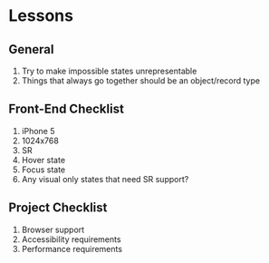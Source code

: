 # Lessons

## General

1. Try to make impossible states unrepresentable
1. Things that always go together should be an object/record type

## Front-End Checklist

1. iPhone 5
1. 1024x768
1. SR 
1. Hover state
1. Focus state
1. Any visual only states that need SR support?

## Project Checklist

1. Browser support
1. Accessibility requirements
1. Performance requirements
